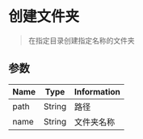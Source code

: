 # 创建文件夹

> 在指定目录创建指定名称的文件夹

## 参数

| Name | Type   | Information |
|------|--------|-------------|
| path | String | 路径          |
| name | String | 文件夹名称       |

